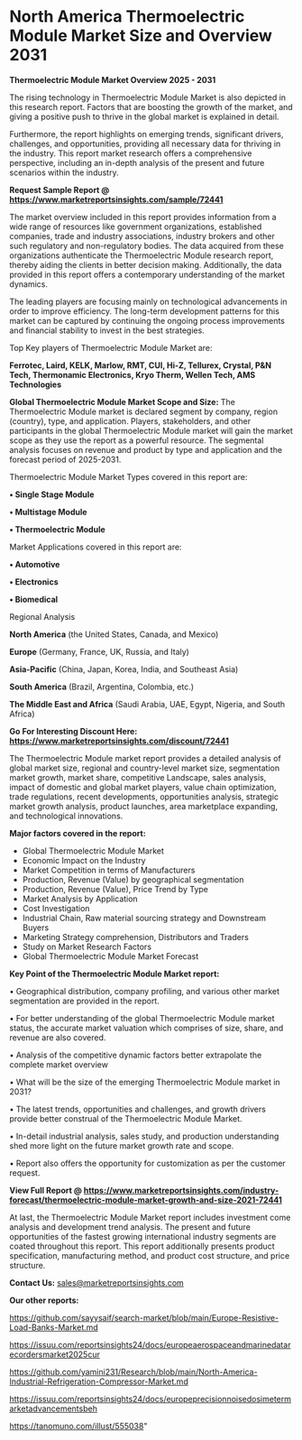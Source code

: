 # North America Thermoelectric Module Market Size and Overview 2031

<Strong> Thermoelectric Module Market Overview 2025 - 2031</strong>

The rising technology in Thermoelectric Module Market is also depicted in this research report. Factors that are boosting the growth of the market, and giving a positive push to thrive in the global market is explained in detail.

Furthermore, the report highlights on emerging trends, significant drivers, challenges, and opportunities, providing all necessary data for thriving in the industry. This report market research offers a comprehensive perspective, including an in-depth analysis of the present and future scenarios within the industry.

<strong>Request Sample Report @ <a href=https://www.marketreportsinsights.com/sample/72441>https://www.marketreportsinsights.com/sample/72441</a></strong>

The market overview included in this report provides information from a wide range of resources like government organizations, established companies, trade and industry associations, industry brokers and other such regulatory and non-regulatory bodies. The data acquired from these organizations authenticate the Thermoelectric Module research report, thereby aiding the clients in better decision making. Additionally, the data provided in this report offers a contemporary understanding of the market dynamics.

The leading players are focusing mainly on technological advancements in order to improve efficiency. The long-term development patterns for this market can be captured by continuing the ongoing process improvements and financial stability to invest in the best strategies.

Top Key players of Thermoelectric Module Market are:

<strong>Ferrotec, Laird, KELK, Marlow, RMT, CUI, Hi-Z, Tellurex, Crystal, P&N Tech, Thermonamic Electronics, Kryo Therm, Wellen Tech, AMS Technologies</strong>

<strong><b>Global Thermoelectric Module Market Scope and Size:</b></strong>
The Thermoelectric Module market is declared segment by company, region (country), type, and application. Players, stakeholders, and other participants in the global Thermoelectric Module market will gain the market scope as they use the report as a powerful resource. The segmental analysis focuses on revenue and product by type and application and the forecast period of 2025-2031.

Thermoelectric Module Market Types covered in this report are:

<strong>• Single Stage Module

• Multistage Module

• Thermoelectric Module</strong>

Market Applications covered in this report are:

<strong>• Automotive

• Electronics

• Biomedical</strong> 

Regional Analysis

<strong>North America</strong> (the United States, Canada, and Mexico)

<strong>Europe</strong> (Germany, France, UK, Russia, and Italy)

<strong>Asia-Pacific</strong> (China, Japan, Korea, India, and Southeast Asia)

<strong>South America</strong> (Brazil, Argentina, Colombia, etc.)

<strong>The Middle East and Africa</strong> (Saudi Arabia, UAE, Egypt, Nigeria, and South Africa)

<strong>Go For Interesting Discount Here: <a href=https://www.marketreportsinsights.com/discount/72441>https://www.marketreportsinsights.com/discount/72441</a></strong>

The Thermoelectric Module market report provides a detailed analysis of global market size, regional and country-level market size, segmentation market growth, market share, competitive Landscape, sales analysis, impact of domestic and global market players, value chain optimization, trade regulations, recent developments, opportunities analysis, strategic market growth analysis, product launches, area marketplace expanding, and technological innovations.

<strong><b>Major factors covered in the report:</b></strong>
<ul>
  <li>Global Thermoelectric Module Market </li>
  <li>Economic Impact on the Industry</li>
  <li>Market Competition in terms of Manufacturers</li>
  <li>Production, Revenue (Value) by geographical segmentation</li>
  <li>Production, Revenue (Value), Price Trend by Type</li>
  <li>Market Analysis by Application</li>
  <li>Cost Investigation</li>
  <li>Industrial Chain, Raw material sourcing strategy and Downstream Buyers</li>
  <li>Marketing Strategy comprehension, Distributors and Traders</li>
  <li>Study on Market Research Factors</li>
  <li>Global Thermoelectric Module Market Forecast</li>
</ul>

<strong><b>Key Point of the Thermoelectric Module Market report:</b></strong>

• Geographical distribution, company profiling, and various other market segmentation are provided in the report.

• For better understanding of the global Thermoelectric Module market status, the accurate market valuation which comprises of size, share, and revenue are also covered.

• Analysis of the competitive dynamic factors better extrapolate the complete market overview

• What will be the size of the emerging Thermoelectric Module market in 2031?

• The latest trends, opportunities and challenges, and growth drivers provide better construal of the Thermoelectric Module Market.

• In-detail industrial analysis, sales study, and production understanding shed more light on the future market growth rate and scope.

• Report also offers the opportunity for customization as per the customer request.

<strong><b>View Full Report @ <a href=https://www.marketreportsinsights.com/industry-forecast/thermoelectric-module-market-growth-and-size-2021-72441>https://www.marketreportsinsights.com/industry-forecast/thermoelectric-module-market-growth-and-size-2021-72441</a></b></strong>


At last, the Thermoelectric Module Market report includes investment come analysis and development trend analysis. The present and future opportunities of the fastest growing international industry segments are coated throughout this report. This report additionally presents product specification, manufacturing method, and product cost structure, and price structure.

<strong>Contact Us:</strong>
sales@marketreportsinsights.com

<strong>Our other reports:</strong>

<a href=https://github.com/sayysaif/search-market/blob/main/Europe-Resistive-Load-Banks-Market.md>https://github.com/sayysaif/search-market/blob/main/Europe-Resistive-Load-Banks-Market.md</a>

<a href=https://issuu.com/reportsinsights24/docs/europeaerospaceandmarinedatarecordersmarket2025cur>https://issuu.com/reportsinsights24/docs/europeaerospaceandmarinedatarecordersmarket2025cur</a>

<a href=https://github.com/yamini231/Research/blob/main/North-America-Industrial-Refrigeration-Compressor-Market.md>https://github.com/yamini231/Research/blob/main/North-America-Industrial-Refrigeration-Compressor-Market.md</a>

<a href=https://issuu.com/reportsinsights24/docs/europeprecisionnoisedosimetermarketadvancementsbeh>https://issuu.com/reportsinsights24/docs/europeprecisionnoisedosimetermarketadvancementsbeh</a>

<a href=https://tanomuno.com/illust/555038>https://tanomuno.com/illust/555038</a>"
